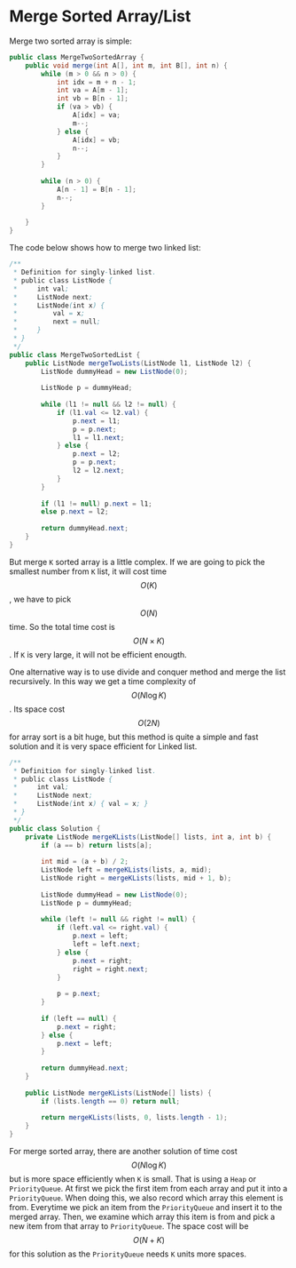 # Merge Sorted Array/List

Merge two sorted array is simple:

```java
public class MergeTwoSortedArray {
    public void merge(int A[], int m, int B[], int n) {
        while (m > 0 && n > 0) {
            int idx = m + n - 1;
            int va = A[m - 1];
            int vb = B[n - 1];
            if (va > vb) {
                A[idx] = va;
                m--;
            } else {
                A[idx] = vb;
                n--;
            }
        }
        
        while (n > 0) {
            A[n - 1] = B[n - 1];
            n--;
        }
        
    }
}
```

The code below shows how to merge two linked list:

```java
/**
 * Definition for singly-linked list.
 * public class ListNode {
 *     int val;
 *     ListNode next;
 *     ListNode(int x) {
 *         val = x;
 *         next = null;
 *     }
 * }
 */
public class MergeTwoSortedList {
    public ListNode mergeTwoLists(ListNode l1, ListNode l2) {
        ListNode dummyHead = new ListNode(0);
        
        ListNode p = dummyHead;
        
        while (l1 != null && l2 != null) {
            if (l1.val <= l2.val) {
                p.next = l1;
                p = p.next;
                l1 = l1.next;
            } else {
                p.next = l2;
                p = p.next;
                l2 = l2.next;
            }
        }
        
        if (l1 != null) p.next = l1;
        else p.next = l2;
        
        return dummyHead.next;
    }
}
```

But merge `K` sorted array is a little complex. If we are going to pick the smallest number from
`K` list, it will cost time $$O(K)$$, we have to pick $$O(N)$$ time. So the total time cost is $$O(N\times K)$$.
If `K` is very large, it will not be efficient enougth.

One alternative way is to use divide and conquer method and merge the list recursively. In this way
we get a time complexity of $$O(N\log K)$$. Its space cost $$O(2N)$$ for array sort is a bit huge,
but this method is quite a simple and fast solution and it is very space efficient for Linked list.

```java
/**
 * Definition for singly-linked list.
 * public class ListNode {
 *     int val;
 *     ListNode next;
 *     ListNode(int x) { val = x; }
 * }
 */
public class Solution {
    private ListNode mergeKLists(ListNode[] lists, int a, int b) {
        if (a == b) return lists[a];
        
        int mid = (a + b) / 2;
        ListNode left = mergeKLists(lists, a, mid);
        ListNode right = mergeKLists(lists, mid + 1, b);
        
        ListNode dummyHead = new ListNode(0);
        ListNode p = dummyHead;
        
        while (left != null && right != null) {
            if (left.val <= right.val) {
                p.next = left;
                left = left.next;
            } else {
                p.next = right;
                right = right.next;
            }
            
            p = p.next;
        }
        
        if (left == null) {
            p.next = right;
        } else {
            p.next = left;
        }
        
        return dummyHead.next;
    }
    
    public ListNode mergeKLists(ListNode[] lists) {
        if (lists.length == 0) return null;
        
        return mergeKLists(lists, 0, lists.length - 1);
    }
}
```

For merge sorted array, there are another solution of time cost $$O(N\log K)$$ but is more space efficiently
when `K` is small. That is using a `Heap` or `PriorityQueue`.  At first we pick the first item from each array
and put it into a `PriorityQueue`. When doing this, we also record which array this element is from.
Everytime we pick an item from the `PriorityQueue` and insert it to the merged array.
Then, we examine which array this item is from and pick a new item from that array to `PriorityQueue`.
The space cost will be $$O(N + K)$$ for this solution as the `PriorityQueue` needs `K` units more spaces.
